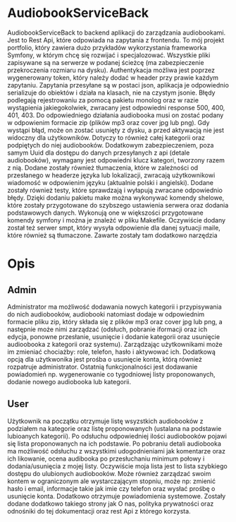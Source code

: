 # AudiobookServiceBack
  AudiobookServiceBack to backend aplikacji do zarządzania audiobookami. Jest to Rest Api, które odpowiada na zapytania z frontendu. To mój projekt portfolio, który zawiera dużo przykładów wykorzystania frameworka Symfony, w którym chcę się rozwijać i specjalozować. Wszystkie pliki zapisywane są na serwerze w podanej ścieżcę (ma zabezpieczenie przekroczenia rozmiaru na dysku). Authentykacja możliwa jest poprzez wygenerowany token, który należy dodać w header przy prawie każdym zapytaniu. Zapytania przesyłane są w postaci json, aplikacja je odpowiednio serializuje do obiektów i działa na klasach, nie na czystym jsonie. Błędy podlegają rejestrowaniu za pomocą pakietu monolog oraz w razie wystąpienia jakiegokolwiek, zwracany jest odpowiedni response 500, 400, 401, 403. Do odpowiedniego działania audiobooka musi on zostać podany w odpowienim formacie zip (plików mp3 oraz cover jpg lub png). Gdy wystąpi błąd, może on zostać usunięty z dysku, a przed aktywacją nie jest widoczny dla użytkowników. Dotyczy to również całej kategorii oraz podpiętych do niej audiobooków. Dodatkowym zabezpieczeniem, poza samym Uuid dla dostępu do danych przesyłanych z api (detale audiobooków), wymagany jest odpowiedni klucz kategori, tworzony razem z nią. Dodane zostały również tłumaczenia, które w zależności od przesłanego w headerze języka lub lokalizacji, zwracają użytkownikowi wiadomość w odpowienim języku (aktualnie polski i angielski). Dodane zostały również testy, które sprawdzają i wyłapują zwracane odpowiednio błędy. Dzięki dodaniu pakietu make można wykonywać komendy shelowe, które zostały przygotowane do szybszego ustawienia serwera oraz dodania podstawowych danych. Wykonują one w większości przygotowane komendy symfony i można je znależć w pliku Makefile. Oczywiście dodany został też serwer smpt, który wysyła odpowienie dla danej sytuacji maile, które również są tłumaczone. Zawarte zostały tam dodatkowo narzędzia 
<br>

# Opis
## Admin
Administrator ma możliwość dodawania nowych kategorii i przypisywania do nich audiobooków, audiobooki natomiast dodaje w odpowiednim formacie pliku zip, który składa się z plików mp3 oraz cover jpg lub png, a następnie może nimi zarządzać (odsłuch, pobranie iformacji oraz ich edycja, ponowne przesłanie, usunięcie i dodanie kategorii oraz usunięcie audioobooka z kategorii oraz systemu). Zarządzając użytkownikami może im zmieniać chociażby: role, telefon, hasło i aktywować ich. Dodatkową opcją dla użytkwonika jest prośba o usunięcie konta, którą również rozpatruje administrator. Ostatnią funkcjonalności jest dodawanie powiadomień np. wygenerowanie co tygodniowej listy proponowanych, dodanie nowego audiobooka lub kategorii.

## User
Użytkownik na początku otrzymuje listę wsyzstkich audiobooków z podziałem na kategorie oraz listę proponowanych (ustalana na podstawie lubioanych kategorii). Po odsłuchu odpowiedniej ilości audiobooków pojawi się lista proponowanych na ich podstawie. Po pobraniu detali audiobooka ma możliwość odsłuchu z wszystkimi udogodnieniami jak komentarze oraz ich likowanie, ocena audibooka po przesłuchaniu minimum połowy i dodania/usunięcia z mojej listy. Oczywiście moja lista jest to lista szybkiego dostępu do ulubionych audiobooków. Może również zarządzać swoim kontem w ograniczonym ale wystarczającym stopniu, może np: zmienić hasło i email, informacje takie jak imie czy telefon oraz wysłać prośbę o usunięcie konta. Dodatkowo otrzymuje powiadomienia systemowe. Zostały dodane dodatkowo takiego strony jak O nas, polityka prywatności oraz odnośniki do tej dokumentacji oraz rest Api z którego korzysta.
